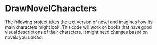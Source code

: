 # DrawNovelCharacters
The following project takes the text version of novel and imagines how its main characters might look.
This code will work on books that have good visual descriptions of their characters.
It might need changes based on novels you upload.
